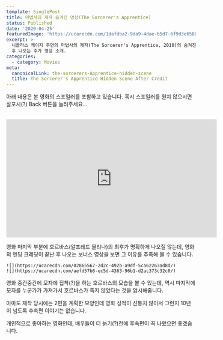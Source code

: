 ```yaml
---
template: SinglePost
title: 마법사의 제자 숨겨진 영상(The Sorcerer's Apprentice)
status: Published
date: '2020-04-25'
featuredImage: 'https://ucarecdn.com/1dafdba2-9da9-4dae-b5d7-6f9d3e6580ca/'
excerpt: >-
  니콜라스 케이지 주연의 마법사의 제자(The Sorcerer's Apprentice, 2010)의 숨겨진 영상. 엔딩 크레딧이 모두 올라간
  후 나오는 추가 영상 소개.
categories:
  - category: Movies
meta:
  canonicalLink: the-sorcerers-Apprentice-hidden-scene
  title: The Sorcerer's Apprentice Hidden Scene After Credit
---
```



아래 내용은 본 영화의 스포일러를 포함하고 있습니다. 혹시 스포일러를 원치 않으시면 살포시(?) Back 버튼을 눌러주세요...

<br/>

<iframe width="560" height="315" src="https://www.youtube.com/embed/PgGpOHB2huA" frameborder="0" allow="accelerometer; autoplay; encrypted-media; gyroscope; picture-in-picture" allowfullscreen></iframe>

<br/>

영화 마지막 부분에 호르바스(알프레드 몰리나)의 최후가 명확하게 나오질 않는데, 영화의 엔딩 크레딧이 끝난 후 나오는 보너스 영상을 보면 그 이유를 추측해 볼 수 있습니다.

```grid|2
![](https://ucarecdn.com/02865567-2d2c-492b-a9df-5ca62263ad8d/)
![](https://ucarecdn.com/aefd57b6-ec5d-4363-96b1-d2ac373c32c0/)
```

영화 중간중간에 모자에 집착(?)을 하는 호르바스의 모습을 볼 수 있는데, 역시 마지막에 모자를 누군가가 가져가서 호르바스가 죽지 않았다는 것을 암시해줍니다.

아마도 제작 당시에는 2편을 계획한 모양인데 영화 성적이 신통치 않아서 그런지 10년이 넘도록 후속편 이야기는 없습니다.

개인적으로 좋아하는 영화인데, 배우들이 더 늙기(?)전에 후속편이 꼭 나왔으면 좋겠습니다.



